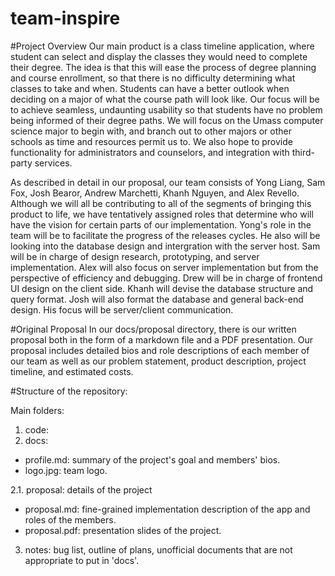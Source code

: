 team-inspire
============

#Project Overview
Our main product is a class timeline application, where student can select and display the classes they would need to complete their degree. The idea is that this will ease the process of degree planning and course enrollment, so that there is no difficulty determining what classes to take and when. Students can have a better outlook when deciding on a major of what the course path will look like. Our focus will be to achieve seamless, undaunting usability so that students have no problem being informed of their degree paths. We will focus on the Umass computer science major to begin with, and branch out to other majors or other schools as time and resources permit us to. We also hope to provide functionality for administrators and counselors, and integration with third-party services. 

As described in detail in our proposal, our team consists of Yong Liang, Sam Fox, Josh Bearor, Andrew Marchetti, Khanh Nguyen, and Alex Revello. Although we will all be contributing to all of the segments of bringing this product to life, we have tentatively assigned roles that determine who will have the vision for certain parts of our implementation. Yong's role in the team will be to facilitate the progress of the releases cycles. He also will be looking into the database design and intergration with the server host. Sam will be in charge of design research, prototyping, and server implementation. Alex will also focus on server implementation but from the perspective of efficiency and debugging. Drew will be in charge of frontend UI design on the client side. Khanh will devise the database structure and query format. Josh will also format the database and general back-end design. His focus will be server/client communication. 


#Original Proposal
In our docs/proposal directory, there is our written proposal both in the form of a markdown file and a PDF presentation. Our proposal includes detailed bios and role descriptions of each member of our team as well as our problem statement, product description, project timeline, and estimated costs. 


#Structure of the repository:   

Main folders:   

1. code:   
2. docs:    

+ profile.md: summary of the project's goal and members' bios.
+ logo.jpg: team logo.      

2.1. proposal: details of the project   

+ proposal.md: fine-grained implementation description of the app and roles of the members.
+ proposal.pdf: presentation slides of the project.  
         
3. notes: bug list, outline of plans, unofficial documents that are not appropriate to put in 'docs'.


